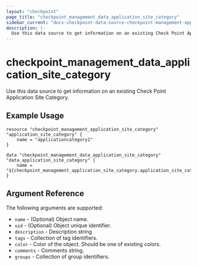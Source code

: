 ```yaml
---
layout: "checkpoint"
page_title: "checkpoint_management_data_application_site_category"
sidebar_current: "docs-checkpoint-data-source-checkpoint-management-application-site-category"
description: |-
  Use this data source to get information on an existing Check Point Application Site Category.
---
```


# checkpoint_management_data_application_site_category

Use this data source to get information on an existing Check Point Application Site Category.

## Example Usage


```hcl
resource "checkpoint_management_application_site_category" "application_site_category" {
    name = "applicationcategory1"
}

data "checkpoint_management_data_application_site_category" "data_application_site_category" {
    name = "${checkpoint_management_application_site_category.application_site_category.name}"
}
```

## Argument Reference

The following arguments are supported:

* `name` - (Optional) Object name.
* `uid` - (Optional) Object unique identifier.
* `description` - Description string
* `tags` - Collection of tag identifiers.
* `color` - Color of the object. Should be one of existing colors. 
* `comments` - Comments string. 
* `groups` - Collection of group identifiers.
